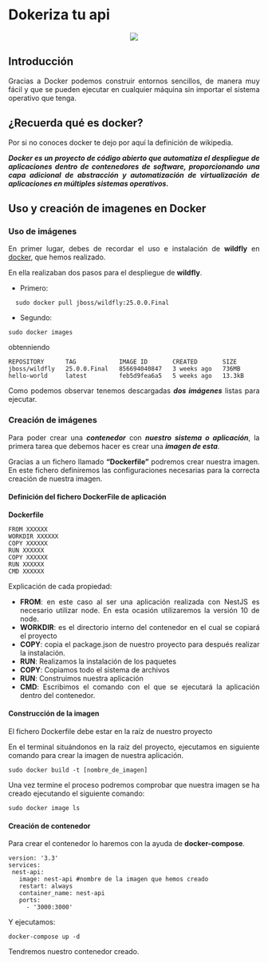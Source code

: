 <div align="justify">

# Dokeriza tu api

<div align="center">
    <img src="https://d33wubrfki0l68.cloudfront.net/93ee40c27f242103d8c3b215ed1346436f5cdcdf/c1152/img/2017/12/docker_compose.jpg">
</div>


## Introducción

  Gracias a Docker podemos construir entornos sencillos, de manera muy fácil y que se pueden ejecutar en cualquier máquina sin importar el sistema operativo que tenga.


## ¿Recuerda qué es docker?

  Por si no conoces docker te dejo por aquí la definición de wikipedia.

  ___Docker es un proyecto de código abierto que automatiza el despliegue de aplicaciones dentro de contenedores de software, proporcionando una capa adicional de abstracción y automatización de virtualización de aplicaciones en múltiples sistemas operativos.___


## Uso y creación de imagenes en Docker

### Uso de imágenes

  En primer lugar, debes de recordar el uso e instalación de __wildfly__ en [docker](tareas/instalacion-wildfly-docker.md), que hemos realizado.

  En ella realizaban dos pasos para el despliegue de __wildfly__.
  - Primero:
  ```console
    sudo docker pull jboss/wildfly:25.0.0.Final
  ```
  - Segundo:
  ```console
  sudo docker images
  ```
  obtenniendo

  ```console
  REPOSITORY      TAG            IMAGE ID       CREATED       SIZE
  jboss/wildfly   25.0.0.Final   856694040847   3 weeks ago   736MB
  hello-world     latest         feb5d9fea6a5   5 weeks ago   13.3kB
  ```

  Como podemos observar tenemos descargadas ___dos imágenes___ listas para ejecutar.

### Creación de imágenes

  Para poder crear una ___contenedor___ con ___nuestro sistema o aplicación___, la primera tarea que debemos hacer es crear una ___imagen de esta___.

  Gracias a un fichero llamado __“Dockerfile”__ podremos crear nuestra imagen. En este fichero definiremos las configuraciones necesarias para la correcta creación de nuestra imagen.

#### Definición del fichero DockerFile de aplicación  

__Dockerfile__
  ```
  FROM XXXXXX
  WORKDIR XXXXXX
  COPY XXXXXX
  RUN XXXXXX
  COPY XXXXXX
  RUN XXXXXX
  CMD XXXXXX
  ```

  Explicación de cada propiedad:

  - __FROM__: en este caso al ser una aplicación realizada con NestJS es necesario utilizar node. En esta ocasión utilizaremos la versión 10 de node.
  - __WORKDIR__: es el directorio interno del contenedor en el cual se copiará el proyecto
  - __COPY__: copia el package.json de nuestro proyecto para después realizar la instalación.
  - __RUN__: Realizamos la instalación de los paquetes
  - __COPY__: Copiamos todo el sistema de archivos
  - __RUN__: Construimos nuestra aplicación
  - __CMD__: Escribimos el comando con el que se ejecutará la aplicación dentro del contenedor.

#### Construcción de la imagen

  El fichero Dockerfile debe estar en la raíz de nuestro proyecto

  En el terminal situándonos en la raíz del proyecto, ejecutamos en siguiente comando para crear la imagen de nuestra aplicación.

  ```console
  sudo docker build -t [nombre_de_imagen]
  ```

  Una vez termine el proceso podremos comprobar que nuestra imagen se ha creado ejecutando el siguiente comando:

  ```console
  sudo docker image ls
  ```

#### Creación de contenedor

  Para crear el contenedor lo haremos con la ayuda de __docker-compose__.

  ```
  version: '3.3'
  services:
   nest-api:
     image: nest-api #nombre de la imagen que hemos creado
     restart: always
     container_name: nest-api
     ports:
       - '3000:3000'
  ```

  Y ejecutamos:

  ```console
  docker-compose up -d
  ```
  Tendremos nuestro contenedor creado.

</div>
